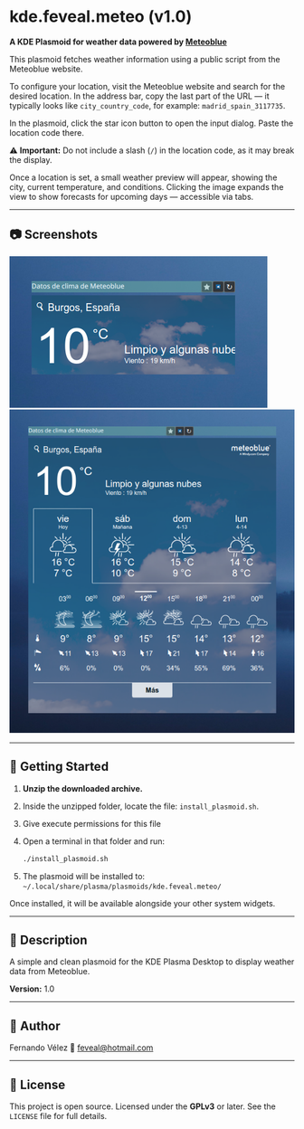 # kde.feveal.meteo (v1.0)

**A KDE Plasmoid for weather data powered by [Meteoblue](https://www.meteoblue.com/)**

This plasmoid fetches weather information using a public script from the Meteoblue website.

To configure your location, visit the Meteoblue website and search for the desired location. In the address bar, copy the last part of the URL — it typically looks like `city_country_code`, for example:
`madrid_spain_3117735`.

In the plasmoid, click the star icon button to open the input dialog. Paste the location code there.

⚠️ **Important:** Do not include a slash (`/`) in the location code, as it may break the display.

Once a location is set, a small weather preview will appear, showing the city, current temperature, and conditions. Clicking the image expands the view to show forecasts for upcoming days — accessible via tabs.

---

## 📷 Screenshots

![Screenshot 1](https://github.com/feveal/kde.feveal.meteo/blob/main/Screenshot_meteoblue_1.png)
![Screenshot 2](https://github.com/feveal/kde.feveal.meteo/blob/main/Screenshot_meteoblue_2.png)

---

## 🚀 Getting Started

1. **Unzip the downloaded archive.**
2. Inside the unzipped folder, locate the file: `install_plasmoid.sh`.
3. Give execute permissions for this file
4. Open a terminal in that folder and run:

   ```bash
   ./install_plasmoid.sh
   ```

4. The plasmoid will be installed to:
   `~/.local/share/plasma/plasmoids/kde.feveal.meteo/`

Once installed, it will be available alongside your other system widgets.

---

## 🧹 Description

A simple and clean plasmoid for the KDE Plasma Desktop to display weather data from Meteoblue.

**Version:** 1.0

---

## 👤 Author

Fernando Vélez
📧 feveal@hotmail.com

---

## 📍 License

This project is open source. Licensed under the **GPLv3** or later.
See the `LICENSE` file for full details.

